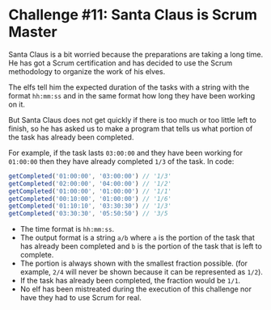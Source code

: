 # Challenge #11: Santa Claus is Scrum Master

Santa Claus is a bit worried because the preparations are taking a long time. He has got a Scrum certification and has decided to use the Scrum methodology to organize the work of his elves.

The elfs tell him the expected duration of the tasks with a string with the format `hh:mm:ss` and in the same format how long they have been working on it.

But Santa Claus does not get quickly if there is too much or too little left to finish, so he has asked us to make a program that tells us what portion of the task has already been completed.

For example, if the task lasts `03:00:00` and they have been working for `01:00:00` then they have already completed `1/3` of the task. In code:

```js
getCompleted('01:00:00', '03:00:00') // '1/3'
getCompleted('02:00:00', '04:00:00') // '1/2'
getCompleted('01:00:00', '01:00:00') // '1/1'
getCompleted('00:10:00', '01:00:00') // '1/6'
getCompleted('01:10:10', '03:30:30') // '1/3'
getCompleted('03:30:30', '05:50:50') // '3/5
```

- The time format is `hh:mm:ss`.
- The output format is a string `a/b` where `a` is the portion of the task that has already been completed and `b` is the portion of the task that is left to complete.
- The portion is always shown with the smallest fraction possible. (for example, `2/4` will never be shown because it can be represented as `1/2`).
- If the task has already been completed, the fraction would be `1/1`.
- No elf has been mistreated during the execution of this challenge nor have they had to use Scrum for real.
